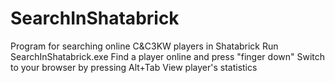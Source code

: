 # SearchInShatabrick
Program for searching online C&C3KW players in Shatabrick
Run SearchInShatabrick.exe
Find a player online and press "finger down"
Switch to your browser by pressing Alt+Tab
View player's statistics
